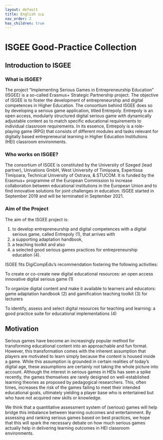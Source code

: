 ```yaml
---
layout: default
title: English 🇬🇧
nav_order: 2
has_children: true
---
```


# ISGEE Good-Practice Collection

## Introduction to ISGEE

### What is ISGEE?

The project “Implementing Serious Games in Entrepreneurship Education” (ISGEE) is a so-called Erasmus+ Strategic Partnership project. The objective of ISGEE is to foster the development of entrepreneurship and digital competences in Higher Education. The consortium behind ISGEE does so by developing a serious game application, titled Entrepoly. Entrepoly is an open access, modularly structured digital serious game with dynamically adjustable content as to match specific educational requirements to individual classroom requirements. In its essence, Entrepoly is a role-playing game (RPG) that consists of different modules and tasks relevant for digitally based entrepreneurial learning in Higher Education Institutions (HEI) classroom environments.

### Who works on ISGEE?

The consortium of ISGEE is constituted by the University of Szeged (lead partner), Univations GmbH, West University of Timișoara, Expertissa Timișoara, Technical University of Ostrava, & STUCOM. It is funded by the Erasmus+ programme of the European Commission to increase collaboration between educational institutions in the European Union and to find innovative solutions for joint challenges in education. ISGEE started in September 2019 and will be terminated in September 2021.

### Aim of the Project

The aim of the ISGEE project is:

1. to develop entrepreneurship and digital competences with a digital serious game, called Entrepoly (1), that arrives with
2. a supporting adaptation handbook,
3. a teaching toolkit and also
4. a selected good serious games practices for entrepreneurship education (4).

ISGEE fits DigiCompEdu’s recommendation fostering the following activities:

To create or co-create new digital educational resources: an open access innovative digital serious game (1)

To organize digital content and make it available to learners and educators: game adaptation handbook (2) and gamification teaching toolkit (3) for lecturers

To identify, assess and select digital resources for teaching and learning: a good practice suite for educational implementations (4)

## Motivation

Serious games have become an increasingly popular method for transforming educational content into an approachable and fun format. However, this transformation comes with the inherent assumption that players are motivated to learn simply because the content is housed inside a game. While this assumption is grounded in certain realities of today’s digital age, these assumptions are certainly not taking the whole picture into account.
Although the interest in serious games in HEIs has seen a spike recently, the games themselves are rarely designed on well-established learning theories as proposed by pedagogical researchers. This, often times, increases the risk of the games failing to meet their intended educational goals, ultimately yielding a player base who is entertained but who have not acquired new skills or knowledge.

We think that a quantitative assessment system of (serious) games will help bridge this imbalance between learning outcomes and entertainment. By assessing and ranking serious games based on best practices, we hope that this will spark the necessary debate on how much serious games actually help in delivering learning outcomes in HEI classroom environments.
